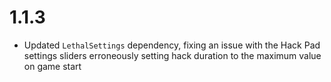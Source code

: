# 1.1.3

- Updated `LethalSettings` dependency, fixing an issue with the Hack Pad settings sliders erroneously setting hack duration to the maximum value on game start
